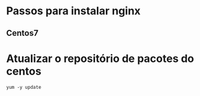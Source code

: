 # Passos para instalar nginx
## Centos7

# Atualizar o repositório de pacotes do centos

```
yum -y update
```
